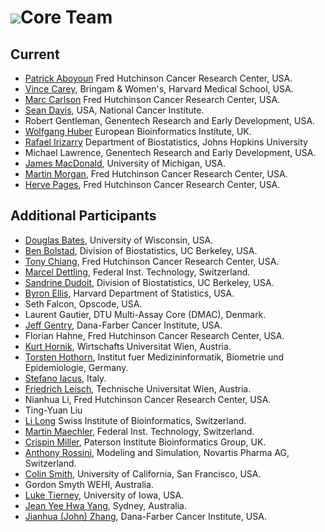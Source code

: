 # ![](/images/icons/magnifier.gif)Core Team

## Current

* [Patrick Aboyoun](http://www.fhcrc.org/) Fred Hutchinson Cancer
  Research Center, USA.
* [Vince Carey](http://www.biostat.harvard.edu/~carey), Bringam &amp;
  Women's, Harvard Medical School, USA.
* [Marc Carlson](http://www.fhcrc.org/) Fred Hutchinson Cancer
  Research Center, USA.
* [Sean Davis](http://watson.nci.nih.gov/~sdavis), USA, National
  Cancer Institute.
* Robert Gentleman, Genentech Research and Early Development, USA.
* [Wolfgang Huber](http://www.ebi.ac.uk/huber/) European
  Bioinformatics Institute, UK.
* [Rafael Irizarry](http://biosun01.biostat.jhsph.edu/~ririzarr)
  Department of Biostatistics, Johns Hopkins University
* Michael Lawrence, Genentech Research and Early Development, USA.
* [James MacDonald](mailto:jmacdon@med.umich.edu), University of Michigan, USA.
* [Martin Morgan](http://www.fhcrc.org/), Fred Hutchinson Cancer
  Research Center, USA.
* [Herve Pages](http://gentleman-lab.fhcrc.org/lab-members/hpages),
  Fred Hutchinson Cancer Research Center, USA.

## Additional Participants

* [Douglas Bates](http://www.stat.wisc.edu/~bates/), University of Wisconsin,
  USA.
* [Ben Bolstad](http://stat-www.berkeley.edu/users/bolstad/), Division of
  Biostatistics, UC Berkeley, USA.
* [Tony Chiang](http://gentleman-lab.fhcrc.org/lab-members/tchiang),
  Fred Hutchinson Cancer Research Center, USA.
* [Marcel Dettling](http://stat.ethz.ch/~dettling), Federal Inst. Technology,
  Switzerland.
* [Sandrine Dudoit](http://www.stat.berkeley.edu/~sandrine), Division of
  Biostatistics, UC Berkeley, USA.
* [Byron Ellis](http://biosun1.harvard.edu/~bellis), Harvard Department of
  Statistics, USA.
* Seth Falcon, Opscode, USA.
* Laurent Gautier, DTU Multi-Assay Core (DMAC), Denmark.
* [Jeff Gentry](http://biowww.dfci.harvard.edu/~jgentry), Dana-Farber Cancer
  Institute, USA.
* Florian Hahne, Fred Hutchinson Cancer Research Center, USA.
* [Kurt Hornik](http://www.ci.tuwien.ac.at/~hornik), Wirtschafts Universitat
  Wien, Austria.
* [Torsten Hothorn](http://www.imbe.med.uni-erlangen.de/~hothorn/hothorn.html),
  Institut fuer Medizininformatik, Biometrie und Epidemiologie, Germany.
* [Stefano Iacus](mailto:stefano.iacus@unimi.it), Italy.
* [Friedrich Leisch](http://www.ci.tuwien.ac.at/~leisch), Technische Universitat
  Wien, Austria.
* Nianhua Li, Fred Hutchinson Cancer Research Center,  USA.
* Ting-Yuan Liu
* [Li Long](http://www.isb-sib.ch/index.htm) Swiss Institute of
  Bioinformatics, Switzerland.
* [Martin Maechler](http://stat.ethz.ch/~maechler), Federal Inst. Technology,
  Switzerland.
* [Crispin Miller](http://bioinf.picr.man.ac.uk/), Paterson Institute
  Bioinformatics Group, UK.
* [Anthony Rossini](mailto:blindglobe@gmail.com), Modeling and Simulation,
  Novartis Pharma AG, Switzerland.
* [Colin Smith](mailto:colin@colinsmith.org), University of California,
  San Francisco, USA.
* Gordon Smyth WEHI, Australia.
* [Luke Tierney](http://www.stat.uiowa.edu/~luke/), University of
  Iowa, USA.
* [Jean Yee Hwa Yang](mailto:jeany@maths.usyd.edu.au), Sydney, Australia.
* [Jianhua (John) Zhang](http://biowww.dfci.harvard.edu/~jzhang), Dana-Farber
  Cancer Institute, USA.

